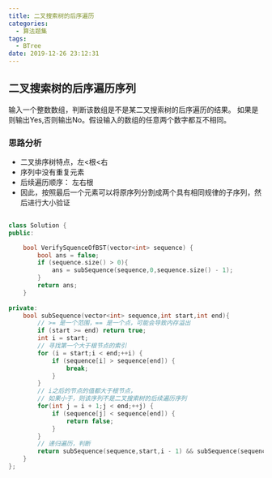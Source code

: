 ```yaml
---
title: 二叉搜索树的后序遍历
categories:
  - 算法题集
tags:
  - BTree
date: 2019-12-26 23:12:31
---
```


## 二叉搜索树的后序遍历序列
输入一个整数数组，判断该数组是不是某二叉搜索树的后序遍历的结果。
如果是则输出Yes,否则输出No。假设输入的数组的任意两个数字都互不相同。

### 思路分析
- 二叉排序树特点，左<根<右
- 序列中没有重复元素
- 后续遍历顺序： 左右根
- 因此，按照最后一个元素可以将原序列分割成两个具有相同规律的子序列，然后进行大小验证

```cpp
  
class Solution {
public:

    bool VerifySquenceOfBST(vector<int> sequence) {
        bool ans = false;
        if (sequence.size() > 0){
            ans = subSequence(sequence,0,sequence.size() - 1);
        }
        return ans;
    }
    
private:
    bool subSequence(vector<int> sequence,int start,int end){
        // >= 是一个范围，== 是一个点，可能会导致内存溢出
        if (start >= end) return true; 
        int i = start;
        // 寻找第一个大于根节点的索引
        for (i = start;i < end;++i) {
            if (sequence[i] > sequence[end]) {
                break;
            }
        }
        // i之后的节点的值都大于根节点，
        // 如果小于，则该序列不是二叉搜索树的后续遍历序列
        for(int j = i + 1;j < end;++j) {
            if (sequence[j] < sequence[end]) {
                return false;
            }
        }
        // 递归遍历，判断
        return subSequence(sequence,start,i - 1) && subSequence(sequence,i,end - 1);
    }
};
```
